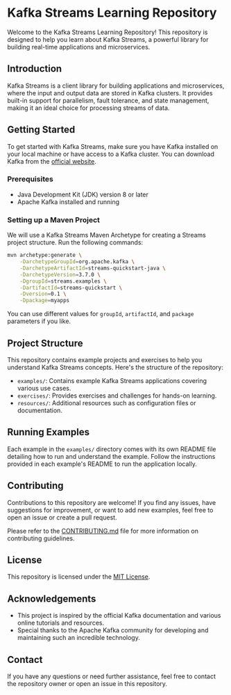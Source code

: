 # Kafka Streams Learning Repository

Welcome to the Kafka Streams Learning Repository! This repository is designed to help you learn about Kafka Streams, a powerful library for building real-time applications and microservices.

## Introduction

Kafka Streams is a client library for building applications and microservices, where the input and output data are stored in Kafka clusters. It provides built-in support for parallelism, fault tolerance, and state management, making it an ideal choice for processing streams of data.

## Getting Started

To get started with Kafka Streams, make sure you have Kafka installed on your local machine or have access to a Kafka cluster. You can download Kafka from the [official website](https://kafka.apache.org/downloads).

### Prerequisites

- Java Development Kit (JDK) version 8 or later
- Apache Kafka installed and running

### Setting up a Maven Project

We will use a Kafka Streams Maven Archetype for creating a Streams project structure. Run the following commands:

```bash
mvn archetype:generate \
    -DarchetypeGroupId=org.apache.kafka \
    -DarchetypeArtifactId=streams-quickstart-java \
    -DarchetypeVersion=3.7.0 \
    -DgroupId=streams.examples \
    -DartifactId=streams-quickstart \
    -Dversion=0.1 \
    -Dpackage=myapps
```

You can use different values for `groupId`, `artifactId`, and `package` parameters if you like.

## Project Structure

This repository contains example projects and exercises to help you understand Kafka Streams concepts. Here's the structure of the repository:

- `examples/`: Contains example Kafka Streams applications covering various use cases.
- `exercises/`: Provides exercises and challenges for hands-on learning.
- `resources/`: Additional resources such as configuration files or documentation.

## Running Examples

Each example in the `examples/` directory comes with its own README file detailing how to run and understand the example. Follow the instructions provided in each example's README to run the application locally.

## Contributing

Contributions to this repository are welcome! If you find any issues, have suggestions for improvement, or want to add new examples, feel free to open an issue or create a pull request.

Please refer to the [CONTRIBUTING.md](CONTRIBUTING.md) file for more information on contributing guidelines.

## License

This repository is licensed under the [MIT License](LICENSE).

## Acknowledgements

- This project is inspired by the official Kafka documentation and various online tutorials and resources.
- Special thanks to the Apache Kafka community for developing and maintaining such an incredible technology.

## Contact

If you have any questions or need further assistance, feel free to contact the repository owner or open an issue in this repository.
